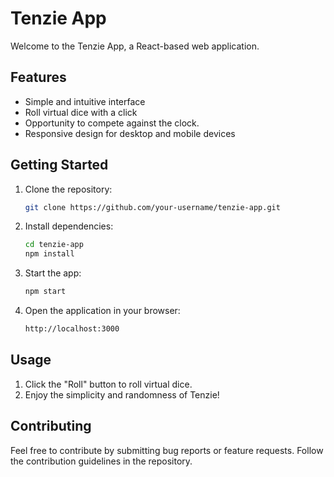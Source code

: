 # Tenzie App

Welcome to the Tenzie App, a React-based web application.

## Features

- Simple and intuitive interface
- Roll virtual dice with a click
- Opportunity to compete against the clock.
- Responsive design for desktop and mobile devices

## Getting Started

1. Clone the repository:
   ```bash
   git clone https://github.com/your-username/tenzie-app.git
2. Install dependencies:
   ```bash
   cd tenzie-app
   npm install
3. Start the app:
   ```bash
   npm start
4. Open the application in your browser:
   ```bash
   http://localhost:3000

## Usage

1. Click the "Roll" button to roll virtual dice.
2. Enjoy the simplicity and randomness of Tenzie!

## Contributing

Feel free to contribute by submitting bug reports or feature requests. Follow the contribution guidelines in the repository.
